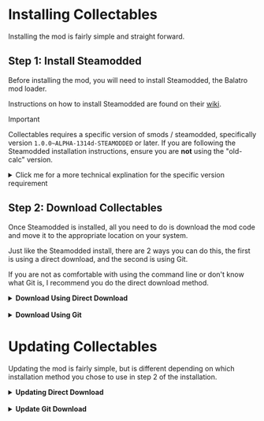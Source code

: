 # Installing Collectables

Installing the mod is fairly simple and straight forward.

## Step 1: Install Steamodded
Before installing the mod, you will need to install Steamodded, the Balatro mod loader.

Instructions on how to install Steamodded are found on their [wiki](https://github.com/Steamodded/smods/wiki#how-to-install-steamodded).

> [!IMPORTANT]
> Collectables requires a specific version of smods / steamodded, specifically version `1.0.0~ALPHA-1314d-STEAMODDED` or later.
> If you are following the Steamodded installation instructions, ensure you are **not** using the "old-calc" version.
> 
> <details>
> <summary>Click me for a more technical explination for the specific version requirement</summary>
> 
> This is because the mod makes use of a recent pull request which added support for nested config values for mods (https://github.com/Steamodded/smods/pull/407).
> 
> This version can be found at [this](https://github.com/Steamodded/smods/tree/90f8dd572c17583d5bd84b2815041ce3716733c8) point in the repo history, however if you are using the latest version from the main branch you should be fine.
> 
> </details>


## Step 2: Download Collectables
Once Steamodded is installed, all you need to do is download the mod code and move it to the appropriate location on your system.

Just like the Steamodded install, there are 2 ways you can do this, the first is using a direct download, and the second is using Git.

If you are not as comfortable with using the command line or don't know what Git is, I recommend you do the direct download method.

<details>
<summary><b>Download Using Direct Download</b></summary>

1. [Download the latest source code](https://github.com/JayPaulinCodes/Balatro-Collectables/archive/refs/heads/main.zip) from the main branch as a zip file.

2. In your Balatro mods folder (see table below for mods folder locations) you made when installing Steamodded, extract the mod's source code to a new folder named `Collectables`, the folder should look something similar to [this image](https://i.imgur.com/GwXfqYr.png).

| Operating System                                    	| Balatro Mods Folder Path                                                                                                       	|
|-----------------------------------------------------	|--------------------------------------------------------------------------------------------------------------------------------	|
| Windows                                             	| `%AppData%/Balatro/Mods`                                                                                                       	|
| MacOS                                               	| `~/Library/Application Support/Balatro/Mods`                                                                                   	|
| Linux (WINE/Proton)                                 	| `~/.local/share/Steam/steamapps/compatdata/2379780/pfx/drive_c/users/steamuser/AppData/Roaming/Balatro/Mods`                   	|
| Linux (WINE/Proton) with snap installation of Steam 	| `~/snap/steam/common/.local/share/Steam/steamapps/compatdata/2379780/pfx/drive_c/users/steamuser/AppData/Roaming/Balatro/Mods` 	|

</details>

<br>

<details>
<summary><b>Download Using Git</b></summary>

> [!NOTE]
> This portion of the guide assumes you either already have Git installed, or know how and are able to install it.

1. If Git isn't installed, install it now.

2. Open your command line, and navigate to the mods folder you made when installing Steamodded (see table below for mods folder locations).

| Operating System                                    	| Balatro Mods Folder Path                                                                                                       	|
|-----------------------------------------------------	|--------------------------------------------------------------------------------------------------------------------------------	|
| Windows                                             	| `%AppData%/Balatro/Mods`                                                                                                       	|
| MacOS                                               	| `~/Library/Application Support/Balatro/Mods`                                                                                   	|
| Linux (WINE/Proton)                                 	| `~/.local/share/Steam/steamapps/compatdata/2379780/pfx/drive_c/users/steamuser/AppData/Roaming/Balatro/Mods`                   	|
| Linux (WINE/Proton) with snap installation of Steam 	| `~/snap/steam/common/.local/share/Steam/steamapps/compatdata/2379780/pfx/drive_c/users/steamuser/AppData/Roaming/Balatro/Mods` 	|

3. Clone the repository using the following command:
```shell
git clone https://github.com/JayPaulinCodes/Balatro-Collectables.git Collectables
```

</details>


# Updating Collectables

Updating the mod is fairly simple, but is different depending on which installation method you chose to use in step 2 of the installation.


<details>
<summary><b>Updating Direct Download</b></summary>

1. Delete your Collectables mod folder you made when installing the mod.

2. Follow direct download installation steps.

</details>

<br>

<details>
<summary><b>Update Git Download</b></summary>

> [!NOTE]
> This portion of the guide assumes you already have Git installed

1. Open your command line, and navigate to the Collectables mod folder you made when installing (see table below for folder locations).

| Operating System                                    	| Balatro Mods Folder Path                                                                                                       	|
|-----------------------------------------------------	|--------------------------------------------------------------------------------------------------------------------------------	|
| Windows                                             	| `%AppData%/Balatro/Mods/Collectables`                                                                                                       	|
| MacOS                                               	| `~/Library/Application Support/Balatro/Mods/Collectables`                                                                                   	|
| Linux (WINE/Proton)                                 	| `~/.local/share/Steam/steamapps/compatdata/2379780/pfx/drive_c/users/steamuser/AppData/Roaming/Balatro/Mods/Collectables`                   	|
| Linux (WINE/Proton) with snap installation of Steam 	| `~/snap/steam/common/.local/share/Steam/steamapps/compatdata/2379780/pfx/drive_c/users/steamuser/AppData/Roaming/Balatro/Mods/Collectables` 	|

2. Update the repository with the following command
```shell
git pull
```

</details>